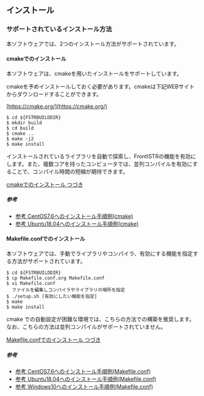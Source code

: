 ## インストール

### サポートされているインストール方法

本ソフトウェアでは、2つのインストール方法がサポートされています。

#### cmakeでのインストール

本ソフトウェアは、cmakeを用いたインストールをサポートしています。

cmakeを予めインストールしておく必要があります。cmakeは下記WEBサイトからダウンロードすることができます。

[https://cmake.org/](https://cmake.org/)

```
$ cd ${FSTRBUILDDIR}
$ mkdir build
$ cd build
$ cmake ..
$ make -j2
$ make install
```

インストールされているライブラリを自動で探索し、FrontISTRの機能を有効にします。また、複数コアを持ったコンピュータでは、並列コンパイルを有効にすることで、コンパイル時間の短縮が期待できます。

[cmakeでのインストール つづき](install_04.md)

##### 参考

  - [参考 CentOS7.6へのインストール手順例(cmake)](install_07.md)
  - [参考 Ubuntu18.04へのインストール手順例(cmake)](install_09.md)

#### Makefile.confでのインストール

本ソフトウェアでは、手動でライブラリやコンパイラ、有効にする機能を指定する方法がサポートされています。

```
$ cd ${FSTRBUILDDIR}
$ cp Makefile.conf.org Makefile.conf
$ vi Makefile.conf
  ファイルを編集しコンパイラやライブラリの場所を指定
$ ./setup.sh [有効にしたい機能を指定]
$ make
$ make install
```

cmake での自動設定が困難な環境では、こちらの方法での構築を推奨します。なお、こちらの方法は並列コンパイルがサポートされていません。

[Makefile.confでのインストール つづき](install_05.md)

##### 参考

  - [参考 CentOS7.6へのインストール手順例(Makefile.conf)](install_08.md)
  - [参考 Ubuntu18.04へのインストール手順例(Makefile.conf)](install_10.md)
  - [参考 Windows10へのインストール手順例(Makefile.conf)](install_11.md)



